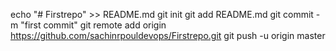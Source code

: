 echo "# Firstrepo" >> README.md
git init
git add README.md
git commit -m "first commit"
git remote add origin https://github.com/sachinrpouldevops/Firstrepo.git
git push -u origin master
